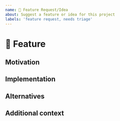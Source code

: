 ```yaml
---
name: 🚀 Feature Request/Idea
about: Suggest a feature or idea for this project
labels: 'feature request, needs triage'
---
```


<!--

🚨 What happens if you delete this entire template and go your own path?

Someone will read your feature proposal and maybe will be able to help you,
but it’s unlikely that it will get much attention from the team. Eventually,
the issue will likely get closed in favor of issues that have better explanations

-->

# 🚀 Feature

<!-- A clear and concise description of what the feature is. -->

## Motivation

<!-- Please outline the motivation for the proposal. -->

## Implementation

<!-- Please explain why this feature should be implemented and how it would be used. -->

## Alternatives

<!-- Any alternative solutions or features that you've considered. -->

## Additional context

<!-- Add any other context or screenshots about the feature request. -->
